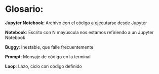 # Glosario:

**Jupyter Notebook**: Archivo con el código a ejecutarse desde Jupyter

**Notebook**: Escrito con N mayúscula nos estamos refiriendo a un Jupyter Notebook

**Buggy**: Inestable, que falle frecuentemente

**Prompt**: Mensaje de código en la terminal

**Loop**: Lazo, ciclo con código definido
